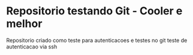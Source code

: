 # Repositorio testando Git - Cooler e melhor
Repositorio criado como teste para autenticacoes e testes no git
teste de autenticacao via ssh